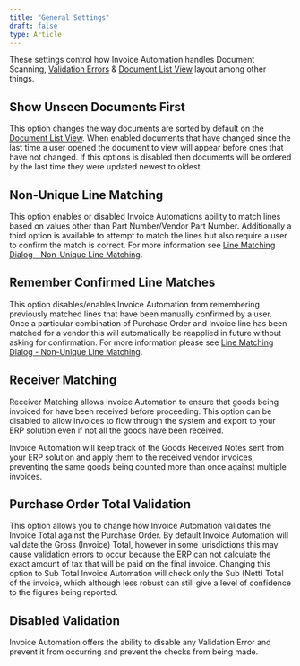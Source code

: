 ```yaml
---
title: "General Settings"
draft: false
type: Article
---
```



These settings control how Invoice Automation handles Document Scanning, [Validation Errors](../document-validation-errors.md) & [Document List View](../document-list-view/contents.md) layout among other things.

## Show Unseen Documents First

This option changes the way documents are sorted by default on the [Document List View](../document-list-view/contents.md). When enabled documents that have changed since the last time a user opened the document to view will appear before ones that have not changed. If this options is disabled then documents will be ordered by the last time they were updated newest to oldest.

## Non-Unique Line Matching

This option enables or disabled Invoice Automations ability to match lines based on values other than Part Number/Vendor Part Number. Additionally a third option is available to attempt to match the lines but also require a user to confirm the match is correct. For more information see [Line Matching Dialog - Non-Unique Line Matching](../document-view/line-matching-dialog.md#non-unique-line-matching).

## Remember Confirmed Line Matches

This option disables/enables Invoice Automation from remembering previously matched lines that have been manually confirmed by a user. Once a particular combination of Purchase Order and Invoice line has been matched for a vendor this will automatically be reapplied in future without asking for confirmation. For more information please see [Line Matching Dialog - Non-Unique Line Matching](../document-view/line-matching-dialog.md#non-unique-line-matching).

## Receiver Matching

Receiver Matching allows Invoice Automation to ensure that goods being invoiced for have been received before proceeding. This option can be disabled to allow invoices to flow through the system and export to your ERP solution even if not all the goods have been received.

Invoice Automation will keep track of the Goods Received Notes sent from your ERP solution and apply them to the received vendor invoices, preventing the same goods being counted more than once against multiple invoices.

## Purchase Order Total Validation

This option allows you to change how Invoice Automation validates the Invoice Total against the Purchase Order. By default Invoice Automation will validate the Gross (Invoice) Total, however in some jurisdictions this may cause validation errors to occur because the ERP can not calculate the exact amount of tax that will be paid on the final invoice. Changing this option to Sub Total Invoice Automation will check only the Sub (Nett) Total of the invoice, which although less robust can still give a level of confidence to the figures being reported.

## Disabled Validation

Invoice Automation offers the ability to disable any Validation Error and prevent it from occurring and prevent the checks from being made. 